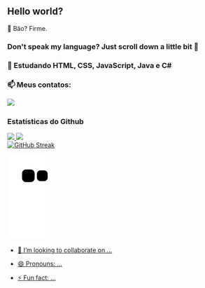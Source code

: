 ## Hello world?
👋 Bão? Firme.
### Don't speak my language? Just scroll down a little bit 👀
### 🌱 Estudando HTML, CSS, JavaScript, Java e C#
### 📫 Meus contatos:
<div>
<a href="https://www.linkedin.com/in/dan-lima99" target="_blank"><img loading="lazy" src="https://img.shields.io/badge/-LinkedIn-%230077B5?style=for-the-badge&logo=linkedin&logoColor=white" target="_blank"></a>  
</div>

### Estatísticas do Github
<div>
<a href="https://github.com/daniel-lima99">
<img loading="lazy" height="180em" src="https://github-readme-stats.vercel.app/api/top-langs/?username=daniel-lima99&layout=compact&langs_count=7&theme=dracula"/>
<img loading="lazy" height="180em" src="https://github-readme-stats.vercel.app/api?username=daniel-lima99&show_icons=true&theme=dracula&include_all_commits=true&count_private=true"/>
</div>

 <!-- Streak -->
<img src="https://github-readme-streak-stats.herokuapp.com/?user=daniel-lima99&theme=transparent" alt="GitHub Streak">

![Snake animation](https://github.com/daniel-lima99/daniel-lima99/blob/output/github-contribution-grid-snake.svg)
<!--
</div>
<picture align="center">
  <source media="(prefers-color-scheme: dark)" srcset="https://raw.githubusercontent.com/daniel-lima99/daniel-lima99/output/github-contribution-grid-snake-dark.svg">
  <source media="(prefers-color-scheme: light)" srcset="https://raw.githubusercontent.com/daniel-lima99/daniel-lima99/output/github-contribution-grid-snake-dark.svg">
  <img align="center" alt="github contribution grid snake animation" src="https://raw.githubusercontent.com/daniel-lima99/daniel-lima99/output/github-contribution-grid-snake.svg">
</picture> -->

- 💞️ I’m looking to collaborate on ...

- 😄 Pronouns: ...
- ⚡ Fun fact: ...

<!---
daniel-lima99/daniel-lima99 is a ✨ special ✨ repository because its `README.md` (this file) appears on your GitHub profile.
You can click the Preview link to take a look at your changes.
--->
